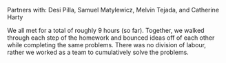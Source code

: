 Partners with: Desi Pilla, Samuel Matylewicz, Melvin Tejada, and Catherine Harty

We all met for a total of roughly 9 hours (so far). Together, we walked through each step of the homework and bounced ideas off
of each other while completing the same problems. There was no division of labour, rather we worked as a team to cumulatively solve
the problems. 
